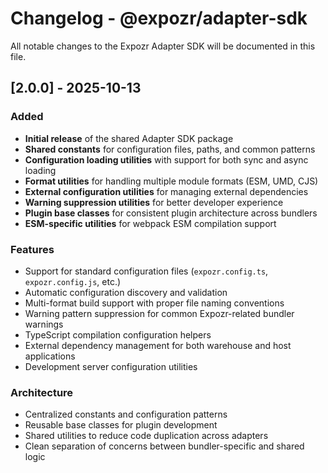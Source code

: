 # Changelog - @expozr/adapter-sdk

All notable changes to the Expozr Adapter SDK will be documented in this file.

## [2.0.0] - 2025-10-13

### Added

- **Initial release** of the shared Adapter SDK package
- **Shared constants** for configuration files, paths, and common patterns
- **Configuration loading utilities** with support for both sync and async loading
- **Format utilities** for handling multiple module formats (ESM, UMD, CJS)
- **External configuration utilities** for managing external dependencies
- **Warning suppression utilities** for better developer experience
- **Plugin base classes** for consistent plugin architecture across bundlers
- **ESM-specific utilities** for webpack ESM compilation support

### Features

- Support for standard configuration files (`expozr.config.ts`, `expozr.config.js`, etc.)
- Automatic configuration discovery and validation
- Multi-format build support with proper file naming conventions
- Warning pattern suppression for common Expozr-related bundler warnings
- TypeScript compilation configuration helpers
- External dependency management for both warehouse and host applications
- Development server configuration utilities

### Architecture

- Centralized constants and configuration patterns
- Reusable base classes for plugin development
- Shared utilities to reduce code duplication across adapters
- Clean separation of concerns between bundler-specific and shared logic
